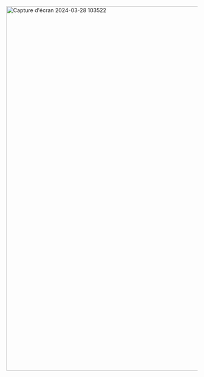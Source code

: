 <img width="959" alt="Capture d'écran 2024-03-28 103522" src="https://github.com/RyhabElmoncer/Micro-Services-SpringBoot/assets/126770762/4dfe0bee-87ee-4796-85d4-91030e45ff4d">
